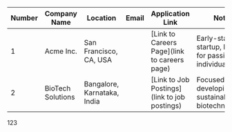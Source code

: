 | Number | Company Name | Location | Email | Application Link | Notes |
|---|---|---|---|---|---|
| 1 | Acme Inc. | San Francisco, CA, USA |  | [Link to Careers Page](link to careers page) | Early-stage AI startup, looking for passionate individuals. |
| 2 | BioTech Solutions | Bangalore, Karnataka, India |  | [Link to Job Postings](link to job postings) | Focused on developing sustainable biotechnologies. |
123

